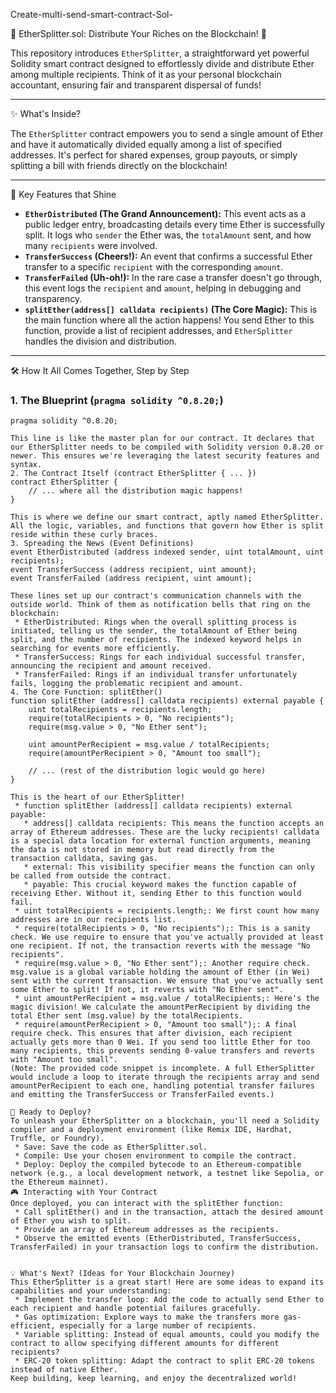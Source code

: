  Create-multi-send-smart-contract-Sol-

 💸 EtherSplitter.sol: Distribute Your Riches on the Blockchain! 💸

This repository introduces `EtherSplitter`, a straightforward yet powerful Solidity smart contract designed to effortlessly divide and distribute Ether among multiple recipients. Think of it as your personal blockchain accountant, ensuring fair and transparent dispersal of funds!

---

 ✨ What's Inside?

The `EtherSplitter` contract empowers you to send a single amount of Ether and have it automatically divided equally among a list of specified addresses. It's perfect for shared expenses, group payouts, or simply splitting a bill with friends directly on the blockchain!

---

 🌟 Key Features that Shine

* **`EtherDistributed` (The Grand Announcement):** This event acts as a public ledger entry, broadcasting details every time Ether is successfully split. It logs who `sender` the Ether was, the `totalAmount` sent, and how many `recipients` were involved.
* **`TransferSuccess` (Cheers!):** An event that confirms a successful Ether transfer to a specific `recipient` with the corresponding `amount`.
* **`TransferFailed` (Uh-oh!):** In the rare case a transfer doesn't go through, this event logs the `recipient` and `amount`, helping in debugging and transparency.
* **`splitEther(address[] calldata recipients)` (The Core Magic):** This is the main function where all the action happens! You send Ether to this function, provide a list of recipient addresses, and `EtherSplitter` handles the division and distribution.

---

 🛠️ How It All Comes Together, Step by Step

### 1. The Blueprint (`pragma solidity ^0.8.20;`)

```solidity
pragma solidity ^0.8.20;

This line is like the master plan for our contract. It declares that our EtherSplitter needs to be compiled with Solidity version 0.8.20 or newer. This ensures we're leveraging the latest security features and syntax.
2. The Contract Itself (contract EtherSplitter { ... })
contract EtherSplitter {
    // ... where all the distribution magic happens!
}

This is where we define our smart contract, aptly named EtherSplitter. All the logic, variables, and functions that govern how Ether is split reside within these curly braces.
3. Spreading the News (Event Definitions)
event EtherDistributed (address indexed sender, uint totalAmount, uint recipients);
event TransferSuccess (address recipient, uint amount);
event TransferFailed (address recipient, uint amount);

These lines set up our contract's communication channels with the outside world. Think of them as notification bells that ring on the blockchain:
 * EtherDistributed: Rings when the overall splitting process is initiated, telling us the sender, the totalAmount of Ether being split, and the number of recipients. The indexed keyword helps in searching for events more efficiently.
 * TransferSuccess: Rings for each individual successful transfer, announcing the recipient and amount received.
 * TransferFailed: Rings if an individual transfer unfortunately fails, logging the problematic recipient and amount.
4. The Core Function: splitEther()
function splitEther (address[] calldata recipients) external payable {
    uint totalRecipients = recipients.length;
    require(totalRecipients > 0, "No recipients");
    require(msg.value > 0, "No Ether sent");
    
    uint amountPerRecipient = msg.value / totalRecipients;
    require(amountPerRecipient > 0, "Amount too small"); 

    // ... (rest of the distribution logic would go here)
}

This is the heart of our EtherSplitter!
 * function splitEther (address[] calldata recipients) external payable:
   * address[] calldata recipients: This means the function accepts an array of Ethereum addresses. These are the lucky recipients! calldata is a special data location for external function arguments, meaning the data is not stored in memory but read directly from the transaction calldata, saving gas.
   * external: This visibility specifier means the function can only be called from outside the contract.
   * payable: This crucial keyword makes the function capable of receiving Ether. Without it, sending Ether to this function would fail.
 * uint totalRecipients = recipients.length;: We first count how many addresses are in our recipients list.
 * require(totalRecipients > 0, "No recipients");: This is a sanity check. We use require to ensure that you've actually provided at least one recipient. If not, the transaction reverts with the message "No recipients".
 * require(msg.value > 0, "No Ether sent");: Another require check. msg.value is a global variable holding the amount of Ether (in Wei) sent with the current transaction. We ensure that you've actually sent some Ether to split! If not, it reverts with "No Ether sent".
 * uint amountPerRecipient = msg.value / totalRecipients;: Here's the magic division! We calculate the amountPerRecipient by dividing the total Ether sent (msg.value) by the totalRecipients.
 * require(amountPerRecipient > 0, "Amount too small");: A final require check. This ensures that after division, each recipient actually gets more than 0 Wei. If you send too little Ether for too many recipients, this prevents sending 0-value transfers and reverts with "Amount too small".
(Note: The provided code snippet is incomplete. A full EtherSplitter would include a loop to iterate through the recipients array and send amountPerRecipient to each one, handling potential transfer failures and emitting the TransferSuccess or TransferFailed events.)

🚀 Ready to Deploy?
To unleash your EtherSplitter on a blockchain, you'll need a Solidity compiler and a deployment environment (like Remix IDE, Hardhat, Truffle, or Foundry).
 * Save: Save the code as EtherSplitter.sol.
 * Compile: Use your chosen environment to compile the contract.
 * Deploy: Deploy the compiled bytecode to an Ethereum-compatible network (e.g., a local development network, a testnet like Sepolia, or the Ethereum mainnet).
🎮 Interacting with Your Contract
Once deployed, you can interact with the splitEther function:
 * Call splitEther() and in the transaction, attach the desired amount of Ether you wish to split.
 * Provide an array of Ethereum addresses as the recipients.
 * Observe the emitted events (EtherDistributed, TransferSuccess, TransferFailed) in your transaction logs to confirm the distribution.


💡 What's Next? (Ideas for Your Blockchain Journey)
This EtherSplitter is a great start! Here are some ideas to expand its capabilities and your understanding:
 * Implement the transfer loop: Add the code to actually send Ether to each recipient and handle potential failures gracefully.
 * Gas optimization: Explore ways to make the transfers more gas-efficient, especially for a large number of recipients.
 * Variable splitting: Instead of equal amounts, could you modify the contract to allow specifying different amounts for different recipients?
 * ERC-20 token splitting: Adapt the contract to split ERC-20 tokens instead of native Ether.
Keep building, keep learning, and enjoy the decentralized world!